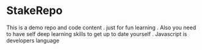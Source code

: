 # StakeRepo

This is a demo repo and code content . just for fun learning .
Also you need to have self deep learning skills to get up to date yourself .
Javascript is developers language 
